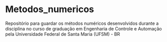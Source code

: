 # Metodos_numericos
Repositório para guardar os métodos numéricos desenvolvidos durante a disciplina no curso de graduação em Engenharia de Controle e Automação pela Universidade Federal de Santa Maria (UFSM) - BR
